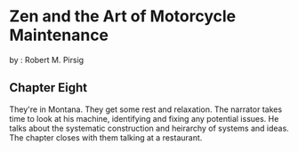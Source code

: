 # Zen and the Art of Motorcycle Maintenance

by : Robert M. Pirsig

## Chapter Eight

They're in Montana. They get some rest and relaxation. The narrator takes time to look at his machine, identifying and fixing any potential issues. He talks about the systematic construction and heirarchy of systems and ideas. The chapter closes with them talking at a restaurant.
